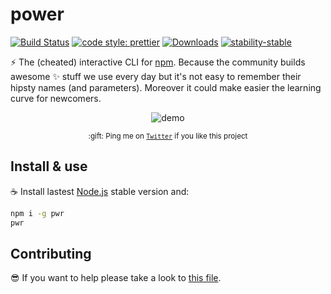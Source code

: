 # power

[![Build Status](https://travis-ci.org/jesusprubio/pwr.svg?branch=master)](https://travis-ci.org/jesusprubio/pwr)
[![code style: prettier](https://img.shields.io/badge/code_style-prettier-ff69b4.svg?style=flat-square)](https://github.com/prettier/prettier)
[![Downloads](https://img.shields.io/npm/dm/pwr.svg)](https://npmjs.com/pwr)
[![stability-stable](https://img.shields.io/badge/stability-stable-green.svg)](https://github.com/emersion/stability-badges#stable)

:zap: The (cheated) interactive CLI for [npm](https://www.npmjs.com). Because the community builds awesome :sparkles: stuff we use every day but it's not easy to remember their hipsty names (and parameters). Moreover it could make easier the learning curve for newcomers.

<div align="center">
	<p><img src="https://raw.githubusercontent.com/jesusprubio/pwr/master/artifacts/demo.gif" alt="demo"></p>
	<p><sub>:gift: Ping me on <a href="https://twitter.com/jesusprubio"><code>Twitter</code></a> if you like this project</sub></p>
</div>

## Install & use
:coffee: Install lastest [Node.js](https://nodejs.org/download) stable version and:

```sh
npm i -g pwr
pwr
```

## Contributing
:sunglasses: If you want to help please take a look to [this file](.github/CONTRIBUTING.md).
